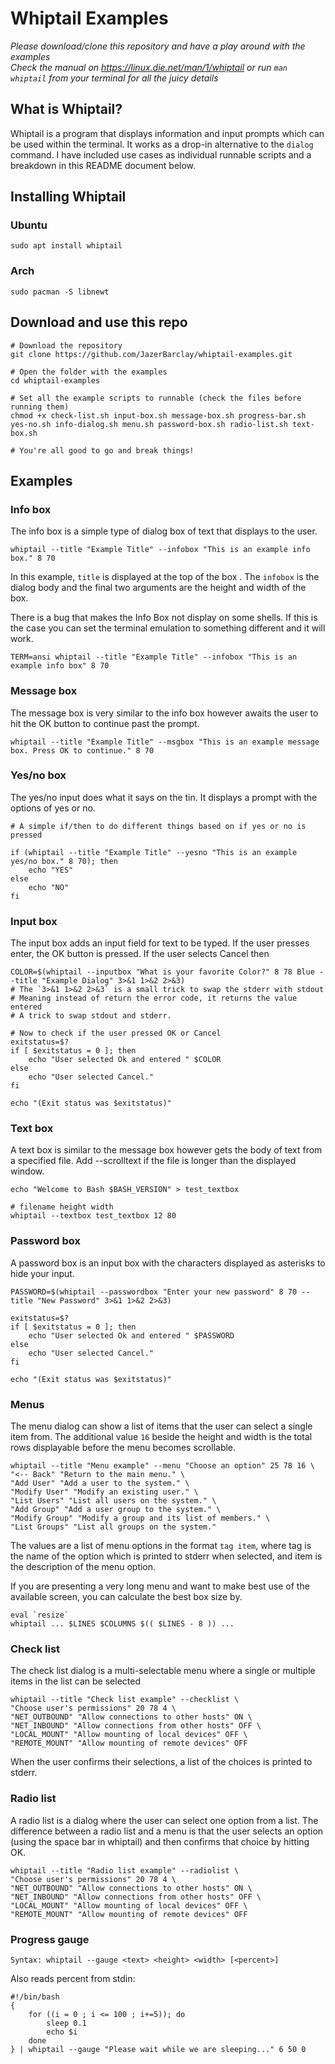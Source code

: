 # Whiptail Examples

*Please download/clone this repository and have a play around with the examples*<br>
*Check the manual on https://linux.die.net/man/1/whiptail or run ``man whiptail`` from your terminal for all the juicy details*

## What is Whiptail?
Whiptail is a program that displays information and input prompts which can be used within the terminal. It works as a drop-in alternative to the ``dialog`` command. I have included use cases as individual runnable scripts and a breakdown in this README document below.

## Installing Whiptail
### Ubuntu
```
sudo apt install whiptail
```

### Arch
```
sudo pacman -S libnewt
```

## Download and use this repo
```
# Download the repository
git clone https://github.com/JazerBarclay/whiptail-examples.git

# Open the folder with the examples
cd whiptail-examples

# Set all the example scripts to runnable (check the files before running them)
chmod +x check-list.sh input-box.sh message-box.sh progress-bar.sh yes-no.sh info-dialog.sh menu.sh password-box.sh radio-list.sh text-box.sh

# You're all good to go and break things!
```

## Examples
### Info box
The info box is a simple type of dialog box of text that displays to the user.

```
whiptail --title "Example Title" --infobox "This is an example info box." 8 70
```

In this example, ``title`` is displayed at the top of the box . The ``infobox`` is the dialog body and the final two arguments are the height and width of the box.

There is a bug that makes the Info Box not display on some shells. If this is the case you can set the terminal emulation to something different and it will work.

```
TERM=ansi whiptail --title "Example Title" --infobox "This is an example info box" 8 70
```


### Message box
The message box is very similar to the info box however awaits the user to hit the OK button to continue past the prompt.

```
whiptail --title "Example Title" --msgbox "This is an example message box. Press OK to continue." 8 70
```

### Yes/no box
The yes/no input does what it says on the tin. It displays a prompt with the options of yes or no.

```
# A simple if/then to do different things based on if yes or no is pressed

if (whiptail --title "Example Title" --yesno "This is an example yes/no box." 8 70); then
    echo "YES"
else
    echo "NO"
fi
```


### Input box
The input box adds an input field for text to be typed. If the user presses enter, the OK button is pressed. If the user selects Cancel then 

```
COLOR=$(whiptail --inputbox "What is your favorite Color?" 8 78 Blue --title "Example Dialog" 3>&1 1>&2 2>&3)
# The `3>&1 1>&2 2>&3` is a small trick to swap the stderr with stdout
# Meaning instead of return the error code, it returns the value entered
# A trick to swap stdout and stderr.

# Now to check if the user pressed OK or Cancel
exitstatus=$?
if [ $exitstatus = 0 ]; then
    echo "User selected Ok and entered " $COLOR
else
    echo "User selected Cancel."
fi

echo "(Exit status was $exitstatus)"
```

### Text box
A text box is similar to the message box however gets the body of text from a specified file. Add --scrolltext if the file is longer than the displayed window.

```
echo "Welcome to Bash $BASH_VERSION" > test_textbox

# filename height width
whiptail --textbox test_textbox 12 80
```


### Password box
A password box is an input box with the characters displayed as asterisks to hide your input.

```
PASSWORD=$(whiptail --passwordbox "Enter your new password" 8 70 --title "New Password" 3>&1 1>&2 2>&3)

exitstatus=$?
if [ $exitstatus = 0 ]; then
    echo "User selected Ok and entered " $PASSWORD
else
    echo "User selected Cancel."
fi

echo "(Exit status was $exitstatus)"

```


### Menus
The menu dialog can show a list of items that the user can select a single item from. The additional value ``16`` beside the height and width is the total rows displayable before the menu becomes scrollable.

```
whiptail --title "Menu example" --menu "Choose an option" 25 78 16 \
"<-- Back" "Return to the main menu." \
"Add User" "Add a user to the system." \
"Modify User" "Modify an existing user." \
"List Users" "List all users on the system." \
"Add Group" "Add a user group to the system." \
"Modify Group" "Modify a group and its list of members." \
"List Groups" "List all groups on the system."
```

The values are a list of menu options in the format ``tag item``, where tag is the name of the option which is printed to stderr when selected, and item is the description of the menu option.

If you are presenting a very long menu and want to make best use of the available screen, you can calculate the best box size by.

```
eval `resize`
whiptail ... $LINES $COLUMNS $(( $LINES - 8 )) ...
```

### Check list
The check list dialog is a multi-selectable menu where a single or multiple items in the list can be selected

```
whiptail --title "Check list example" --checklist \
"Choose user's permissions" 20 78 4 \
"NET_OUTBOUND" "Allow connections to other hosts" ON \
"NET_INBOUND" "Allow connections from other hosts" OFF \
"LOCAL_MOUNT" "Allow mounting of local devices" OFF \
"REMOTE_MOUNT" "Allow mounting of remote devices" OFF
```

When the user confirms their selections, a list of the choices is printed to stderr.

### Radio list
A radio list is a dialog where the user can select one option from a list. The difference between a radio list and a menu is that the user selects an option (using the space bar in whiptail) and then confirms that choice by hitting OK.

```
whiptail --title "Radio list example" --radiolist \
"Choose user's permissions" 20 78 4 \
"NET_OUTBOUND" "Allow connections to other hosts" ON \
"NET_INBOUND" "Allow connections from other hosts" OFF \
"LOCAL_MOUNT" "Allow mounting of local devices" OFF \
"REMOTE_MOUNT" "Allow mounting of remote devices" OFF
```

### Progress gauge
`Syntax: whiptail --gauge <text> <height> <width> [<percent>]`

Also reads percent from stdin:

```
#!/bin/bash
{
    for ((i = 0 ; i <= 100 ; i+=5)); do
        sleep 0.1
        echo $i
    done
} | whiptail --gauge "Please wait while we are sleeping..." 6 50 0
```
